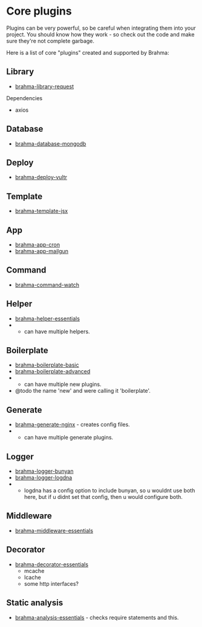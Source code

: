 # Core plugins

Plugins can be very powerful, so be careful when integrating them into your project. You should know how they work - so check out the code and make sure they're not complete garbage.

Here is a list of core "plugins" created and supported by Brahma:

## Library
- [brahma-library-request](@todo)

Dependencies
- axios

## Database
- [brahma-database-mongodb](@todo)

## Deploy
- [brahma-deploy-vultr](@todo)

## Template
- [brahma-template-jsx](@todo)

## App
- [brahma-app-cron](@todo)
- [brahma-app-mailgun](@todo)

## Command
- [brahma-command-watch](@todo)

## Helper
- [brahma-helper-essentials](@todo)
- * can have multiple helpers.

## Boilerplate
- [brahma-boilerplate-basic](@todo)
- [brahma-boilerplate-advanced](@todo)
- * can have multiple new plugins.
- @todo the name 'new' and were calling it 'boilerplate'.

## Generate
- [brahma-generate-nginx](@todo) - creates config files.
- * can have multiple generate plugins.

## Logger
- [brahma-logger-bunyan](@todo)
- [brahma-logger-logdna](@todo)
- * logdna has a config option to include bunyan, so u wouldnt use both here, but if u didnt
set that config, then u would configure both.

## Middleware
- [brahma-middleware-essentials](@todo)

## Decorator
- [brahma-decorator-essentials](@todo)
  - mcache
  - lcache
  - some http interfaces?

## Static analysis
- [brahma-analysis-essentials](@todo) - checks require statements and this.
